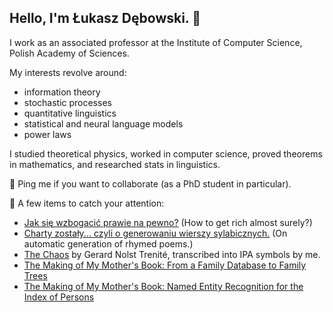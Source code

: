 ## Hello, I'm Łukasz Dębowski. 👋

I work as an associated professor at the Institute of Computer Science, Polish Academy of Sciences.

My interests revolve around:
<ul>
<li>information theory</li>
<li>stochastic processes</li>
<li>quantitative linguistics</li>
<li>statistical and neural language models</li>
<li>power laws</li>
</ul>

I studied theoretical physics, worked in computer science, proved theorems in mathematics, and researched stats in linguistics.

💬 Ping me if you want to collaborate (as a PhD student in particular).

🎉 A few items to catch your attention:
<ul>
  	<li>
	 <a href="https://home.ipipan.waw.pl/l.debowski/howtogetrich.html">Jak się wzbogacić
	    prawie na pewno?</a> (How to get rich almost surely?)
	</li>
	<li>
	  <a href="https://home.ipipan.waw.pl/l.debowski/docs/poezja/rojn2003.pdf">Charty
	    zostały... czyli o generowaniu wierszy sylabicznych.</a>
	    (On automatic generation of rhymed poems.)
	</li>
	<li>
	  <a href="https://home.ipipan.waw.pl/l.debowski/docs/poezja/chaos.pdf">The Chaos</a>
	  by Gerard Nolst Trenit&eacute;, transcribed into IPA symbols
	  by me.
	</li>
 	<li>
	  <a href="https://www.researchgate.net/publication/380515261_The_Making_of_My_Mother's_Book_From_a_Family_Database_to_Family_Trees">
 	The Making of My Mother's Book: From a Family Database to Family Trees</a>
 	</li>
 	<li>
	  <a href="https://www.researchgate.net/publication/380515175_The_Making_of_My_Mother's_Book_Named_Entity_Recognition_for_the_Index_of_Persons">
 	The Making of My Mother's Book: Named Entity Recognition for the Index of Persons</a>
 	</li>
</ul>
